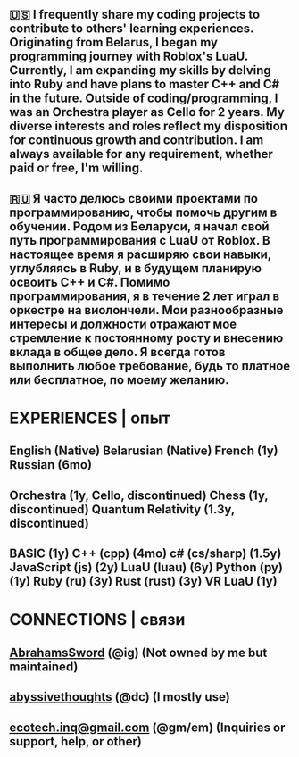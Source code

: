 🇺🇸 I frequently share my coding projects to contribute to others' learning experiences. Originating from Belarus, I began my programming journey with Roblox's LuaU. Currently, I am expanding my skills by delving into Ruby and have plans to master C++ and C# in the future. Outside of coding/programming, I was an Orchestra player as Cello for 2 years. My diverse interests and roles reflect my disposition for continuous growth and contribution. I am always available for any requirement, whether paid or free, I'm willing.
-
🇷🇺 Я часто делюсь своими проектами по программированию, чтобы помочь другим в обучении. Родом из Беларуси, я начал свой путь программирования с LuaU от Roblox. В настоящее время я расширяю свои навыки, углубляясь в Ruby, и в будущем планирую освоить C++ и C#. Помимо программирования, я в течение 2 лет играл в оркестре на виолончели. Мои разнообразные интересы и должности отражают мое стремление к постоянному росту и внесению вклада в общее дело. Я всегда готов выполнить любое требование, будь то платное или бесплатное, по моему желанию.
-

# EXPERIENCES | опыт

English (Native)
Belarusian (Native)
French (1y)
Russian (6mo)
-
Orchestra (1y, Cello, discontinued)
Chess (1y, discontinued)
Quantum Relativity (1.3y, discontinued)
-
BASIC (1y)
C++ (cpp) (4mo)
c# (cs/sharp) (1.5y)
JavaScript (js) (2y)
LuaU (luau) (6y)
Python (py) (1y)
Ruby (ru) (3y)
Rust (rust) (3y)
VR LuaU (1y)
-

# CONNECTIONS | связи

[AbrahamsSword](https://www.instagram.com/abrahamssword) (@ig) (Not owned by me but maintained)
-
[abyssivethoughts](https://discord.com/channels/@me) (@dc) (I mostly use)
-
ecotech.inq@gmail.com (@gm/em) (Inquiries or support, help, or other)
-
